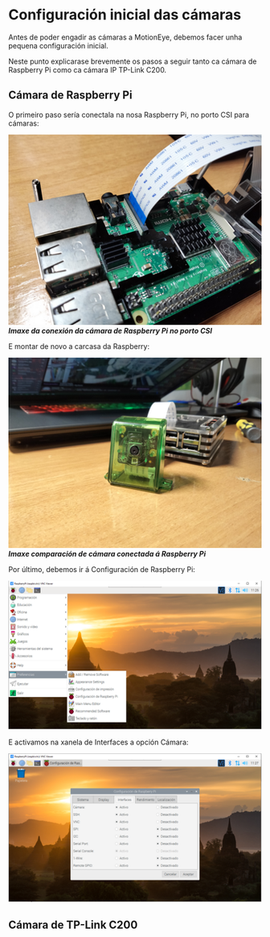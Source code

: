 # Configuración inicial das cámaras

Antes de poder engadir as cámaras a MotionEye, debemos facer unha pequena configuración inicial.

Neste punto explicarase brevemente os pasos a seguir tanto ca cámara de Raspberry Pi como ca cámara IP TP-Link C200.

## Cámara de Raspberry Pi

O primeiro paso sería conectala na nosa Raspberry Pi, no porto CSI para cámaras:

![rpi_parte_traseira](doc/img/produtos/13.jpg) _**Imaxe da conexión da cámara de Raspberry Pi no porto CSI**_

E montar de novo a carcasa da Raspberry:

![rpi_parte_traseira](doc/img/produtos/14.jpg) _**Imaxe comparación de cámara conectada á Raspberry Pi**_

Por último, debemos ir á Configuración de Raspberry Pi:

![rpi_config](doc/img/confi_camaras_images/1.PNG)

E activamos na xanela de Interfaces a opción Cámara:

![rpi_config_camara](doc/img/confi_camaras_images/2.PNG)

## Cámara de TP-Link C200

